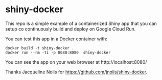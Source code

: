 # shiny-docker

This repo is a simple example of a containerized Shiny app that you can setup co continuously build and deploy on Google Cloud Run.

You can test this app in a Docker container with:

```
docker build -t shiny-docker .
docker run --rm -ti -p 8080:8080  shiny-docker
```

You can see the app on your web browser at http://localhost:8080/

Thanks Jacqueline Nolis for https://github.com/jnolis/shiny-docker.
